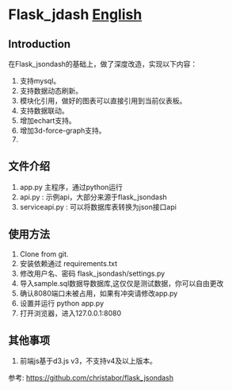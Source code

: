 # Flask_jdash   [English](readme.md)



## Introduction
在Flask_jsondash的基础上，做了深度改造，实现以下内容：

1. 支持mysql。
2. 支持数据动态刷新。
3. 模块化引用，做好的图表可以直接引用到当前仪表板。
4. 支持数据联动。
5. 增加echart支持。
6. 增加3d-force-graph支持。
7. 

## 文件介绍
1. app.py 主程序，通过python运行
2. api.py : 示例api，大部分来源于flask_jsondash
3. serviceapi.py : 可以将数据库表转换为json接口api




## 使用方法
1. Clone from git.
2. 安装依赖通过 requirements.txt
3. 修改用户名、密码 flask_jsondash/settings.py 
4. 导入sample.sql数据导数据库,这仅仅是测试数据，你可以自由更改
5. 确认8080端口未被占用，如果有冲突请修改app.py
6. 设置并运行 python app.py 
7. 打开浏览器，进入127.0.0.1:8080

## 其他事项
1. 前端js基于d3.js v3，不支持v4及以上版本。


参考:
https://github.com/christabor/flask_jsondash
